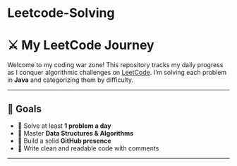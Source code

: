 # Leetcode-Solving
# ⚔️ My LeetCode Journey

Welcome to my coding war zone! This repository tracks my daily progress as I conquer algorithmic challenges on [LeetCode](https://leetcode.com/). I’m solving each problem in **Java** and categorizing them by difficulty.

---

## 🧠 Goals

- 📅 Solve at least **1 problem a day**
- 🧪 Master **Data Structures & Algorithms**
- 💼 Build a solid **GitHub presence**
- 🧾 Write clean and readable code with comments

---

